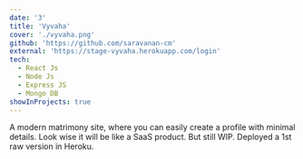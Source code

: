 ```yaml
---
date: '3'
title: 'Vyvaha'
cover: './vyvaha.png'
github: 'https://github.com/saravanan-cm'
external: 'https://stage-vyvaha.herokuapp.com/login'
tech:
  - React Js
  - Node Js
  - Express JS
  - Mongo DB
showInProjects: true
---
```


A modern matrimony site, where you can easily create a profile with minimal details. Look wise it will be like a SaaS product. But still WIP. Deployed a 1st raw version in Heroku.
